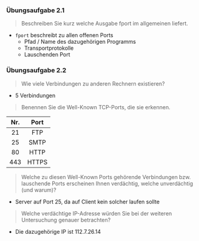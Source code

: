 ### Übungsaufgabe 2.1
> Beschreiben Sie kurz welche Ausgabe fport im allgemeinen liefert.
- `fport` beschreibt zu allen offenen Ports
  - Pfad / Name des dazugehörigen Programms
  - Transportprotokolle
  - Lauschenden Port

### Übungsaufgabe 2.2
> Wie viele Verbindungen zu anderen Rechnern existieren?

- 5 Verbindungen

> Benennen Sie die Well-Known TCP-Ports, die sie erkennen.

Nr. | Port
:---: | :---:
21 | FTP
25 | SMTP
80 | HTTP
443 | HTTPS

> Welche zu diesen Well-Known Ports gehörende Verbindungen bzw. lauschende Ports erscheinen Ihnen verdächtig, welche unverdächtig (und warum)?

- Server auf Port 25, da auf Client kein solcher laufen sollte

> Welche verdächtige IP-Adresse würden Sie bei der weiteren Untersuchung genauer betrachten?

- Die dazugehörige IP ist 112.7.26.14

